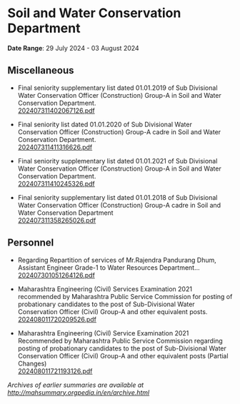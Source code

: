 # Soil and Water Conservation Department

**Date Range**: 29 July 2024 - 03 August 2024


## Miscellaneous
- Final seniority supplementary list dated 01.01.2019 of Sub Divisional Water Conservation Officer (Construction) Group-A in Soil and Water Conservation Department.\
  [202407311402067126.pdf](https://gr.maharashtra.gov.in/Site/Upload/Government%20Resolutions/English/202407311402067126.pdf)

- Final seniority list dated 01.01.2020 of Sub Divisional Water Conservation Officer (Construction) Group-A cadre in Soil and Water Conservation Department.\
  [202407311411316626.pdf](https://gr.maharashtra.gov.in/Site/Upload/Government%20Resolutions/English/202407311411316626.pdf)

- Final seniority supplementary list dated 01.01.2021 of Sub Divisional Water Conservation Officer (Construction) Group-A in Soil and Water Conservation Department.\
  [202407311410245326.pdf](https://gr.maharashtra.gov.in/Site/Upload/Government%20Resolutions/English/202407311410245326.pdf)

- Final seniority supplementary list dated 01.01.2018 of Sub Divisional Water Conservation Officer (Construction) Group-A cadre in Soil and Water Conservation Department\
  [202407311358265026.pdf](https://gr.maharashtra.gov.in/Site/Upload/Government%20Resolutions/English/202407311358265026.pdf)

## Personnel
- Regarding Repartition of services of Mr.Rajendra Pandurang Dhum, Assistant Engineer Grade-1 to Water Resources Department...\
  [202407301051264126.pdf](https://gr.maharashtra.gov.in/Site/Upload/Government%20Resolutions/English/202407301051264126.pdf)

- Maharashtra Engineering (Civil) Services Examination 2021 recommended by Maharashtra Public Service Commission for posting of probationary candidates to the post of Sub-Divisional Water Conservation Officer (Civil) Group-A and other equivalent posts.\
  [202408011720209526.pdf](https://gr.maharashtra.gov.in/Site/Upload/Government%20Resolutions/English/202408011720209526.pdf)

- Maharashtra Engineering (Civil) Service Examination 2021 Recommended by Maharashtra Public Service Commission regarding posting of probationary candidates to the post of Sub-Divisional Water Conservation Officer (Civil) Group-A and other equivalent posts (Partial Changes)\
  [202408011721193126.pdf](https://gr.maharashtra.gov.in/Site/Upload/Government%20Resolutions/English/202408011721193126.pdf)


*Archives of earlier summaries are available at http://mahsummary.orgpedia.in/en/archive.html*